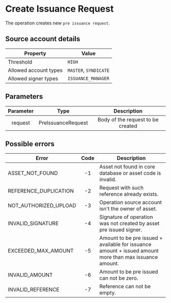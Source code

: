 # Create Issuance Request

The operation creates new `pre issuance request`.

## Source account details

| Property              | Value                 |
|-----------------------|-----------------------|
| Threshold             | `HIGH`                  |
| Allowed account types | `MASTER`, `SYNDICATE` |
| Allowed signer types  | `ISSUANCE_MANAGER`    |

## Parameters

| Parameter |       Type         | Description                       |
|:---------:|:------------------:|:---------------------------------:|
|  request  | PreIssuanceRequest | Body of the request to be created |

## Possible errors

| Error                 | Code | Description                                                                                            |
|-----------------------|:----:|--------------------------------------------------------------------------------------------------------|
| ASSET_NOT_FOUND       | -1   | Asset not found in core database or asset code is invalid.                                             |
| REFERENCE_DUPLICATION | -2   | Request with such reference already exists.                                                            |
| NOT_AUTHORIZED_UPLOAD | -3   | Operation source account isn't the owner of asset.                                                     |
| INVALID_SIGNATURE     | -4   | Signature of operation was not created by asset pre issued signer.                                     |
| EXCEEDED_MAX_AMOUNT   | -5   | Amount to be pre issued + available for issuance amount + issued amount more than max issuance amount. |
| INVALID_AMOUNT        | -6   | Amount to be pre issued can not be zero.                                                               |
| INVALID_REFERENCE     | -7   | Reference can not be empty.                                                                            |
